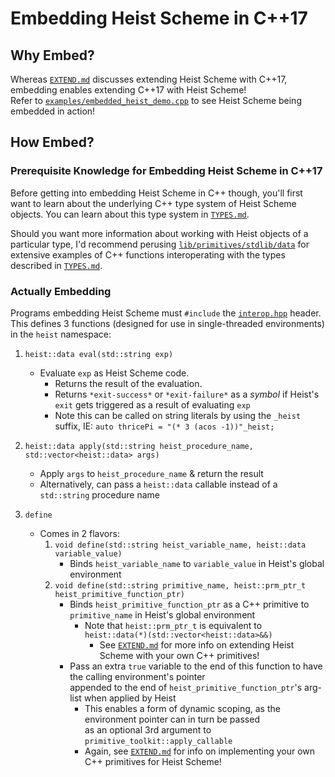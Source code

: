 # Embedding Heist Scheme in C++17

## Why Embed?

Whereas [`EXTEND.md`](./EXTEND.md) discusses extending Heist Scheme with C++17, embedding enables 
extending C++17 with Heist Scheme!<br>
Refer to [`examples/embedded_heist_demo.cpp`](../examples/embedded_heist_demo.cpp) to see Heist 
Scheme being embedded in action!




## How Embed?

### Prerequisite Knowledge for Embedding Heist Scheme in C++17

Before getting into embedding Heist Scheme in C++ though, you'll first want to learn 
about the underlying C++ type system of Heist Scheme objects. You can learn about this 
type system in [`TYPES.md`](./TYPES.md). 

Should you want more information about working with Heist objects of a particular type, 
I'd recommend perusing [`lib/primitives/stdlib/data`](../lib/primitives/stdlib/data) 
for extensive examples of C++ functions interoperating with the types described in 
[`TYPES.md`](./TYPES.md).


### Actually Embedding

Programs embedding Heist Scheme must `#include` the [`interop.hpp`](../interop.hpp) header.<br>
This defines 3 functions (designed for use in single-threaded environments) in the `heist` namespace:

1. `heist::data eval(std::string exp)`
   * Evaluate `exp` as Heist Scheme code.
     - Returns the result of the evaluation.
     - Returns `*exit-success*` or `*exit-failure*` as a _symbol_ if Heist's `exit` gets
       triggered as a result of evaluating `exp`
     - Note this can be called on string literals by using the `_heist` suffix, IE:
       `auto thricePi = "(* 3 (acos -1))"_heist;`

2. `heist::data apply(std::string heist_procedure_name, std::vector<heist::data> args)`
   * Apply `args` to `heist_procedure_name` & return the result
   * Alternatively, can pass a `heist::data` callable instead of a `std::string` procedure name

3. `define`
   * Comes in 2 flavors:
     1. `void define(std::string heist_variable_name, heist::data variable_value)`
        * Binds `heist_variable_name` to `variable_value` in Heist's global environment
     2. `void define(std::string primitive_name, heist::prm_ptr_t heist_primitive_function_ptr)`
        * Binds `heist_primitive_function_ptr` as a C++ primitive to `primitive_name` in Heist's
          global environment
          - Note that `heist::prm_ptr_t` is equivalent to `heist::data(*)(std::vector<heist::data>&&)`
            * See [`EXTEND.md`](./EXTEND.md) for more info on extending Heist Scheme with your own C++ primitives!
        * Pass an extra `true` variable to the end of this function to have the calling environment's pointer<br>
          appended to the end of `heist_primitive_function_ptr`'s arg-list when applied by Heist
          - This enables a form of dynamic scoping, as the environment pointer can in turn be passed<br>
            as an optional 3rd argument to `primitive_toolkit::apply_callable`
          - Again, see [`EXTEND.md`](./EXTEND.md) for info on implementing your own C++ primitives for Heist Scheme!
